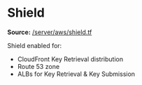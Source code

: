 # Shield
**Source:** [/server/aws/shield.tf](https://github.com/cds-snc/covid-alert-server-staging-terraform/blob/master/server/aws/shield.tf)

Shield enabled for:
- CloudFront Key Retrieval distribution
- Route 53 zone
- ALBs for Key Retrieval & Key Submission
